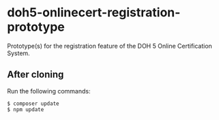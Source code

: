 # doh5-onlinecert-registration-prototype
Prototype(s) for the registration feature of the DOH 5 Online Certification System.

## After cloning
Run the following commands:
```
$ composer update
$ npm update
```
